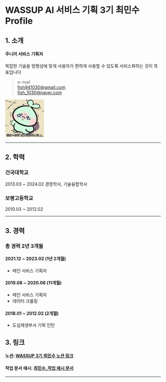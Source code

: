 # WASSUP AI 서비스 기획 3기 최민수 Profile   
## 1. 소개
#### 주니어 서비스 기획자  

복잡한 기술을 방향성에 맞게 사용자가 편하게 사용할 수 있도록 서비스화하는 것이 목표입니다

> e-mail   
fish941030@gmail.com   
fish_1030@naver.com


<img src="adult.jpg" width="25%" height="25%" title="울면ㅇ않되 난...얼은이니까..!.." alt="adult"></img>

---
## 2. 학력
### 건국대학교 
2013.03 ~ 2024.02 경영학사, 기술융합학사
### 보평고등학교
2010.03 ~ 2012.02

---

## 3. 경력

### 총 경력 2년 3개월

#### 2021.12 ~ 2023.02 (1년 2개월)   
- 메인 서비스 기획자

#### 2019.08 ~ 2020.06 (11개월)
- 메인 서비스 기획자
- 데이터 크롤링

#### 2018.01 ~ 2012.02 (2개월)
- 도심재생부서 기획 인턴
  
## 3. 링크
#### 노션: [WASSUP 3기 최민수 노션 링크](https://zrr.kr/pmjM)   
#### 작업 문서 예시: [최민수_작업 예시 문서](https://drive.google.com/file/d/1F8q1rBDox9MRPm3LDAcegbqIgmT-zl7z/view?usp=sharing)   

---
